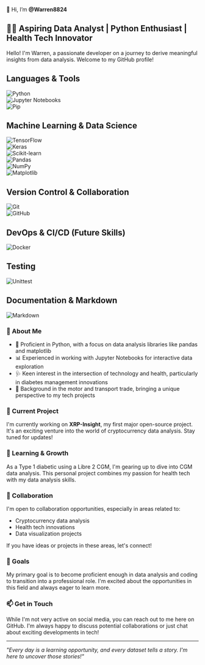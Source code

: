 👋 Hi, I’m **@Warren8824**

## 👨‍💻 Aspiring Data Analyst | Python Enthusiast | Health Tech Innovator

Hello! I'm Warren, a passionate developer on a journey to derive meaningful insights from data analysis. Welcome to my GitHub profile!

## Languages & Tools

![Python](https://img.shields.io/badge/Python-3.9%2B-blue)  
![Jupyter Notebooks](https://img.shields.io/badge/Jupyter_Notebooks-Orange?logo=jupyter)  
![Pip](https://img.shields.io/badge/pip-Used_Regularly-yellow)  

## Machine Learning & Data Science

![TensorFlow](https://img.shields.io/badge/TensorFlow-Experience_Using-orange)  
![Keras](https://img.shields.io/badge/Keras-Used_in_Projects-red)  
![Scikit-learn](https://img.shields.io/badge/Scikit--Learn-Basic_Knowledge-green)  
![Pandas](https://img.shields.io/badge/Pandas-Data_Analysis_Tool-lightgrey)  
![NumPy](https://img.shields.io/badge/Numpy-Mathematics_Tool-blue)  
![Matplotlib](https://img.shields.io/badge/Matplotlib-Data_Visualization-brightgreen)  

## Version Control & Collaboration

![Git](https://img.shields.io/badge/Git-Version_Control-orange)  
![GitHub](https://img.shields.io/badge/GitHub-Projects_on_GitHub-blue)  

## DevOps & CI/CD (Future Skills)

![Docker](https://img.shields.io/badge/Docker-Learning-yellowgreen)  

## Testing

![Unittest](https://img.shields.io/badge/Unittest-Beginner-lightblue)  

## Documentation & Markdown

![Markdown](https://img.shields.io/badge/Markdown-Documentation-red) 

### 🚀 About Me

- 🐍 Proficient in Python, with a focus on data analysis libraries like pandas and matplotlib
- 📊 Experienced in working with Jupyter Notebooks for interactive data exploration
- 🩺 Keen interest in the intersection of technology and health, particularly in diabetes management innovations
- 🚗 Background in the motor and transport trade, bringing a unique perspective to my tech projects

### 🔭 Current Project

I'm currently working on **XRP-Insight**, my first major open-source project. It's an exciting venture into the world of cryptocurrency data analysis. Stay tuned for updates!

### 🌱 Learning & Growth

As a Type 1 diabetic using a Libre 2 CGM, I'm gearing up to dive into CGM data analysis. This personal project combines my passion for health tech with my data analysis skills.

### 👥 Collaboration

I'm open to collaboration opportunities, especially in areas related to:
- Cryptocurrency data analysis
- Health tech innovations
- Data visualization projects

If you have ideas or projects in these areas, let's connect!

### 🎯 Goals

My primary goal is to become proficient enough in data analysis and coding to transition into a professional role. I'm excited about the opportunities in this field and always eager to learn more.

### 📫 Get in Touch

While I'm not very active on social media, you can reach out to me here on GitHub. I'm always happy to discuss potential collaborations or just chat about exciting developments in tech!

---

*"Every day is a learning opportunity, and every dataset tells a story. I'm here to uncover those stories!"*
